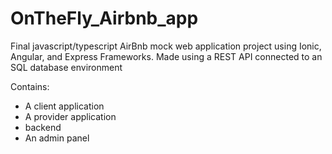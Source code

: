 # OnTheFly_Airbnb_app
Final javascript/typescript AirBnb mock web application project using Ionic, Angular, and Express Frameworks.
Made using a REST API connected to an SQL database environment

Contains:
- A client application
- A provider application
- backend
- An admin panel
